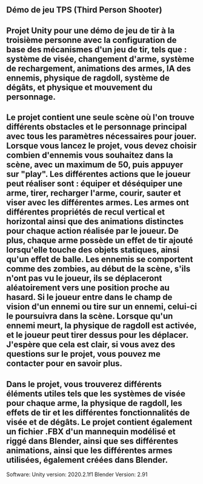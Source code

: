 Démo de jeu TPS (Third Person Shooter)
--------------------------------------------------------
Projet Unity pour une démo de jeu de tir à la troisième personne avec la configuration de base des mécanismes d'un jeu de tir, tels que : système de visée, changement d'arme, système de rechargement, animations des armes, IA des ennemis, physique de ragdoll, système de dégâts, et physique et mouvement du personnage.
--------------------------------------------------------
Le projet contient une seule scène où l'on trouve différents obstacles et le personnage principal avec tous les paramètres nécessaires pour jouer. Lorsque vous lancez le projet, vous devez choisir combien d'ennemis vous souhaitez dans la scène, avec un maximum de 50, puis appuyer sur "play".
Les différentes actions que le joueur peut réaliser sont : équiper et déséquiper une arme, tirer, recharger l'arme, courir, sauter et viser avec les différentes armes.
Les armes ont différentes propriétés de recul vertical et horizontal ainsi que des animations distinctes pour chaque action réalisée par le joueur. De plus, chaque arme possède un effet de tir ajouté lorsqu'elle touche des objets statiques, ainsi qu'un effet de balle.
Les ennemis se comportent comme des zombies, au début de la scène, s'ils n'ont pas vu le joueur, ils se déplaceront aléatoirement vers une position proche au hasard. Si le joueur entre dans le champ de vision d'un ennemi ou tire sur un ennemi, celui-ci le poursuivra dans la scène.
Lorsque qu'un ennemi meurt, la physique de ragdoll est activée, et le joueur peut tirer dessus pour les déplacer. J'espère que cela est clair, si vous avez des questions sur le projet, vous pouvez me contacter pour en savoir plus.
----------------------------------
Dans le projet, vous trouverez différents éléments utiles tels que les systèmes de visée pour chaque arme, la physique de ragdoll, les effets de tir et les différentes fonctionnalités de visée et de dégâts. Le projet contient également un fichier .FBX d'un mannequin modélisé et riggé dans Blender, ainsi que ses différentes animations, ainsi que les différentes armes utilisées, également créées dans Blender.
--------------------------------------------------------
Software: Unity version: 2020.2.1f1 Blender Version: 2.91
